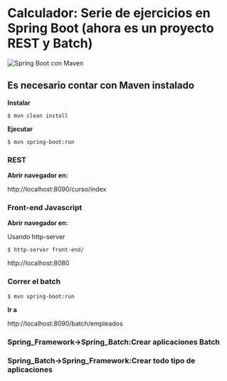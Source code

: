 # Calculador: Serie de ejercicios en Spring Boot (ahora es un proyecto REST y Batch)


![Spring Boot con Maven](https://upload.wikimedia.org/wikipedia/commons/thumb/4/44/Spring_Framework_Logo_2018.svg/1280px-Spring_Framework_Logo_2018.svg.png)




## Es necesario contar con Maven instalado


**Instalar**

```
$ mvn clean install
```


**Ejecutar**

```
$ mvn spring-boot:run
```


### REST


**Abrir navegador en:**

http://localhost:8090/curso/index


### Front-end Javascript

**Abrir navegador en:**

Usando http-server 

```
$ http-server front-end/
```

http://localhost:8080


### Correr el batch

```
$ mvn spring-boot:run
```

**Ir a**

http://localhost:8090/batch/empleados


### Spring_Framework->Spring_Batch:Crear aplicaciones Batch

### Spring_Batch->Spring_Framework:Crear todo tipo de aplicaciones



